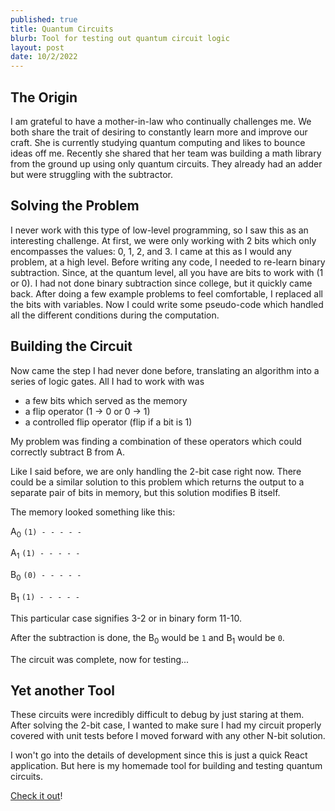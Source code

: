 ```yaml
---
published: true
title: Quantum Circuits
blurb: Tool for testing out quantum circuit logic
layout: post
date: 10/2/2022
---
```


## The Origin

I am grateful to have a mother-in-law who continually challenges me. We both share the trait of desiring to constantly learn more and improve our craft. She is currently studying quantum computing and likes to bounce ideas off me. Recently she shared that her team was building a math library from the ground up using only quantum circuits. They already had an adder but were struggling with the subtractor. 

## Solving the Problem

I never work with this type of low-level programming, so I saw this as an interesting challenge. At first, we were only working with 2 bits which only encompasses the values: 0, 1, 2, and 3. I came at this as I would any problem, at a high level. Before writing any code, I needed to re-learn binary subtraction. Since, at the quantum level, all you have are bits to work with (1 or 0). I had not done binary subtraction since college, but it quickly came back. After doing a few example problems to feel comfortable, I replaced all the bits with variables. Now I could write some pseudo-code which handled all the different conditions during the computation.

## Building the Circuit

Now came the step I had never done before, translating an algorithm into a series of logic gates. All I had to work with was

- a few bits which served as the memory
- a flip operator (1 -> 0 or 0 -> 1)
- a controlled flip operator (flip if a bit is 1)

My problem was finding a combination of these operators which could correctly subtract B from A.

Like I said before, we are only handling the 2-bit case right now. There could be a similar solution to this problem which returns the output to a separate pair of bits in memory, but this solution modifies B itself. 

The memory looked something like this:

A<sub>0</sub> `(1) - - - - -`

A<sub>1</sub> `(1) - - - - -`

B<sub>0</sub> `(0) - - - - -`

B<sub>1</sub> `(1) - - - - -`

This particular case signifies 3-2 or in binary form 11-10.

After the subtraction is done, the B<sub>0</sub> would be `1` and B<sub>1</sub> would be `0`.

The circuit was complete, now for testing...

## Yet another Tool

These circuits were incredibly difficult to debug by just staring at them. After solving the 2-bit case, I wanted to make sure I had my circuit properly covered with unit tests before I moved forward with any other N-bit solution.

I won't go into the details of development since this is just a quick React application. But here is my homemade tool for building and testing quantum circuits.

[Check it out](https://quantum-circuits.vercel.app/)!
